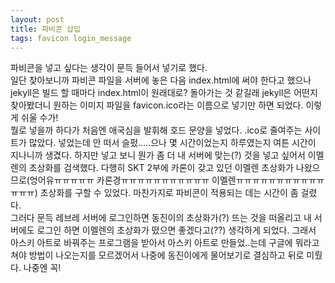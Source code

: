 ```yaml
---
layout: post
title: 파비콘 삽입
tags: favicon login_message
---
```

파비콘을 넣고 싶다는 생각이 문득 들어서 넣기로 했다.<br>
일단 찾아보니까 파비콘 파일을 서버에 놓은 다음 index.html에 써야 한다고 했으나 jekyll은 빌드 할 때마다 index.html이 원래대로? 돌아가는 것 같길래 jekyll은 어떤지 찾아봤더니 원하는 이미지 파일을 favicon.ico라는 이름으로 넣기만 하면 되었다. 이렇게 쉬울 수가!<br>
뭘로 넣을까 하다가 처음엔 애국심을 발휘해 호드 문양을 넣었다. .ico로 줄여주는 사이트가 많았다. 넣었는데 안 떠서 슬펐.....으나 몇 시간이었는지 하루였는지 여튼 시간이 지나니까 생겼다. 하지만 넣고 보니 뭔가 좀 더 내 서버에 맞는(?) 것을 넣고 싶어서 이멜렌의 초상화를 검색했다. 다행히 SKT 2부에 카론이 갖고 있던 이멜렌 초상화가 나왔으므로(엉어유ㅠㅠㅠㅠㅠ 카론경ㅠㅠㅠㅠㅠㅠㅠㅠㅠㅠㅠ 이멜렌ㅠㅠㅠㅠㅠㅠㅠㅠㅠㅠㅠㅠㅠㅠ) 초상화를 구할 수 있었다. 마찬가지로 파비콘이 적용되는 데는 시간이 좀 걸렸다.<br>
그러다 문득 레브레 서버에 로그인하면 동진이의 초상화가(?) 뜨는 것을 떠올리고 내 서버에도 로그인 하면 이멜렌의 초상화가 떴으면 좋겠다고(??) 생각하게 되었다. 그래서 아스키 아트로 바꿔주는 프로그램을 받아서 아스키 아트로 만들었..는데 구글에 뭐라고 쳐야 방법이 나오는지를 모르겠어서 나중에 동진이에게 물어보기로 결심하고 뒤로 미뤘다. 나중엔 꼭!
